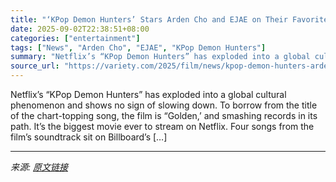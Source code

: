 ```yaml
---
title: "‘KPop Demon Hunters’ Stars Arden Cho and EJAE on Their Favorite Things About Rumi and Embracing Inner Demons: ‘Let’s Break That Trauma’"
date: 2025-09-02T22:38:51+08:00
categories: ["entertainment"]
tags: ["News", "Arden Cho", "EJAE", "KPop Demon Hunters"]
summary: "Netflix’s “KPop Demon Hunters” has exploded into a global cultural phenomenon and shows no sign of slowing down. To borrow from the title of the chart-topping song, the film is “Golden,’ and smashing "
source_url: "https://variety.com/2025/film/news/kpop-demon-hunters-arden-cho-ejae-on-embracing-demons-1236505329/"
---
```


Netflix’s “KPop Demon Hunters” has exploded into a global cultural phenomenon and shows no sign of slowing down. To borrow from the title of the chart-topping song, the film is “Golden,’ and smashing records in its path. It’s the biggest movie ever to stream on Netflix. Four songs from the film’s soundtrack sit on Billboard’s [&#8230;]

---

*来源: [原文链接](https://variety.com/2025/film/news/kpop-demon-hunters-arden-cho-ejae-on-embracing-demons-1236505329/)*
